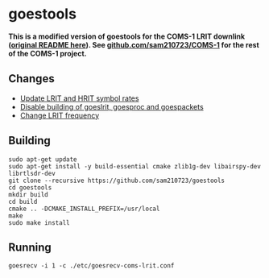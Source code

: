 # goestools

**This is a modified version of goestools for the COMS-1 LRIT downlink ([original README here](README.old.md)). See [github.com/sam210723/COMS-1](https://github.com/sam210723/COMS-1) for the rest of the COMS-1 project.**

## Changes
  * [Update LRIT and HRIT symbol rates](https://github.com/sam210723/goestools/commit/9fd004cc2aef0f7620703321314443f4c8d6b634)
  * [Disable building of goeslrit, goesproc and goespackets](https://github.com/sam210723/goestools/commit/73bae4e01bebd3b3bf347f8afc731bda2549dfe8)
  * [Change LRIT frequency](https://github.com/sam210723/goestools/commit/af7cfc9a8ee08d096f50b07bde59101be3635a43)

## Building
```
sudo apt-get update
sudo apt-get install -y build-essential cmake zlib1g-dev libairspy-dev librtlsdr-dev
git clone --recursive https://github.com/sam210723/goestools
cd goestools
mkdir build
cd build
cmake .. -DCMAKE_INSTALL_PREFIX=/usr/local
make
sudo make install
```

## Running
```
goesrecv -i 1 -c ./etc/goesrecv-coms-lrit.conf
```
